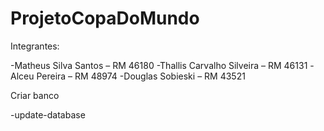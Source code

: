 # ProjetoCopaDoMundo

Integrantes:

-Matheus Silva Santos – RM 46180
-Thallis Carvalho Silveira – RM 46131
-Alceu Pereira – RM 48974
-Douglas Sobieski – RM 43521

Criar banco

-update-database
